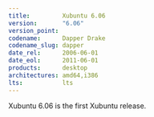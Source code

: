 ```yaml
---
title:         Xubuntu 6.06
version:       "6.06"
version_point:
codename:      Dapper Drake
codename_slug: dapper
date_rel:      2006-06-01
date_eol:      2011-06-01
products:      desktop
architectures: amd64,i386
lts:           lts
---
```


Xubuntu 6.06 is the first Xubuntu release.
